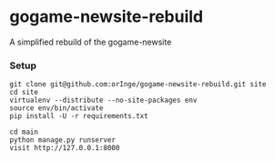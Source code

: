 gogame-newsite-rebuild
======================

A simplified rebuild of the gogame-newsite

### Setup

    git clone git@github.com:orInge/gogame-newsite-rebuild.git site
    cd site
    virtualenv --distribute --no-site-packages env
    source env/bin/activate
    pip install -U -r requirements.txt

    cd main
    python manage.py runserver
    visit http://127.0.0.1:8000

